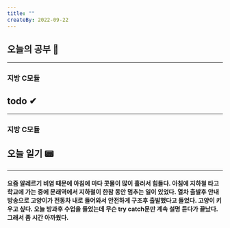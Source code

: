 ```yaml
---
title: ""
createBy: 2022-09-22
---
```

## 오늘의 공부 🎉
---
### 지방 C모듈

## todo ✔
---
### 지방 C모듈

## 오늘 일기 📟
---
#### 요즘 알레르기 비염 때문에 아침에 마다 콧물이 많이 흘러서 힘들다. 아침에 지하철 타고 학교에 가는 중에 문래역에서 지하철이 한참 동안 멈추는 일이 있었다. 열차 출발후 안내방송으로 고양이가 전동차 내로 들어와서 안전하게 구조후 출발했다고 들었다. 고양이 키우고 싶다. 오늘 방과후 수업을 들었는데 무슨 try catch문만 계속 설명 듣다가 끝났다. 그래서 좀 시간 아까웠다. 